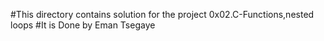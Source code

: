 #This directory contains solution for the project 0x02.C-Functions,nested loops
#It is Done by Eman Tsegaye
